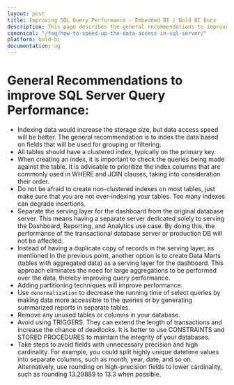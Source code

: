 ```yaml
---
layout: post
title: Improving SQL Query Performance - Embedded BI | Bold BI Docs
description: This page describes the general recommendations to improve SQL Server query performance for faster data access to dashboard embedded in your application.
canonical: "/faq/how-to-speed-up-the-data-access-in-sql-server/"
platform: bold-bi
documentation: ug
---
```


# General Recommendations to improve SQL Server Query Performance:

* Indexing data would increase the storage size, but data access speed will be better. The general recommendation is to index the data based on fields that will be used for grouping or filtering.
* All tables should have a clustered index, typically on the primary key.
* When creating an index, it is important to check the queries being made against the table. It is advisable to prioritize the index columns that are commonly used in WHERE and JOIN clauses, taking into consideration their order.
* Do not be afraid to create non-clustered indexes on most tables, just make sure that you are not over-indexing your tables. Too many indexes can degrade insertions.
* Separate the serving layer for the dashboard from the original database server. This means having a separate server dedicated solely to serving the Dashboard, Reporting, and Analytics use case. By doing this, the performance of the transactional database server or production DB will not be affected.
* Instead of having a duplicate copy of records in the serving layer, as mentioned in the previous point, another option is to create Data Marts (tables with aggregated data) as a serving layer for the dashboard. This approach eliminates the need for large aggregations to be performed over the data, thereby improving query performance.
* Adding partitioning techniques will improve performance.
* Use `denormalization` to decrease the running time of select queries by making data more accessible to the queries or by generating summarized reports in separate tables.
* Remove any unused tables or columns in your database.
* Avoid using TRIGGERS. They can extend the length of transactions and increase the chance of deadlocks. It is better to use CONSTRAINTS and STORED PROCEDURES to maintain the integrity of your databases.
* Take steps to avoid fields with unnecessary precision and high cardinality. For example, you could split highly unique datetime values into separate columns, such as month, year, date, and so on. Alternatively, use rounding on high-precision fields to lower cardinality, such as rounding 13.29889 to 13.3 when possible.